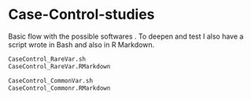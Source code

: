 # Case-Control-studies

Basic flow with the possible softwares . To deepen and test I also have a script wrote in Bash and also in R Markdown.

```bash
CaseControl_RareVar.sh
CaseControl_RareVar.RMarkdown

```

```bash
CaseControl_CommonVar.sh
CaseControl_Commonr.RMarkdown

```

